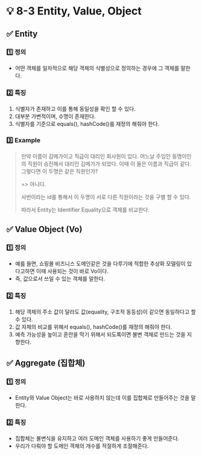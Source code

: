 # 💡 8-3 Entity, Value, Object

## ✅ Entity

### 1️⃣ 정의

* 어떤 객체를 일차적으로 해당 객체의 식별성으로 정의하는 경우에 그 객체를 말한다.

### 2️⃣ 특징

1. 식별자가 존재하고 이를 통해 동일성을 확인 할 수 있다.
2. 대부분 가변적이며, 수명이 존재한다.
3. 식별자를 기준으로 equals(), hashCode()를 재정의 해줘야 한다.

### 3️⃣ Example

> 만약 이름이 김메가이고 직급이 대리인 회사원이 있다. 어느날 주임인 동명이인의 직원이 승진해서 대리인 김메가가 되었다. 이때 이 둘은 이름과 직급이 같다. 그렇다면 이 두명은 같은 직원인가?
>
> \=> 아니다.
>
> 사번이라는 id를 통해서 이 두명이 서로 다른 직원이라는 것을 구별 할 수 있다.
>
> 따라서 Entity는 Identifier Equality으로 객체를 비교한다.

## ✅ Value Object (Vo)

### 1️⃣ 정의

* 예를 들면, 쇼핑몰 비즈니스 도메인같은 것을 다루기에 적합한 추상화 모델링이 있다고하면 이때 사용되는 것이 바로 Vo이다.
* 즉, 값으로서 쓰일 수 있는 객체를 말한다.

### 2️⃣ 특징

1. 해당 객체의 주소 값이 달라도 값(equality, 구조적 동등성)이 같으면 동일하다고 할 수 있다.
2. 값 자체의 비교를 위해서 equals(), hashCode()를 재정의 해줘야 한다.
3. 예측 가능성을 높이고 혼란을 막기 위해서 되도록이면 불변 객체로 만드는 것을 지향한다.

## ✅ Aggregate (집합체)

### 1️⃣ 정의

* Entity와 Value Object는 바로 사용하지 않는데 이를 집합체로 만들어주는 것을 말한다.

### 2️⃣ 특징

* 집합체는 불변식을 유지하고 여러 도메인 객체를 사용하기 좋게 만들어준다.
* 우리가 다뤄야 할 도메인 객체의 개수를 적절하게 조절해준다.



